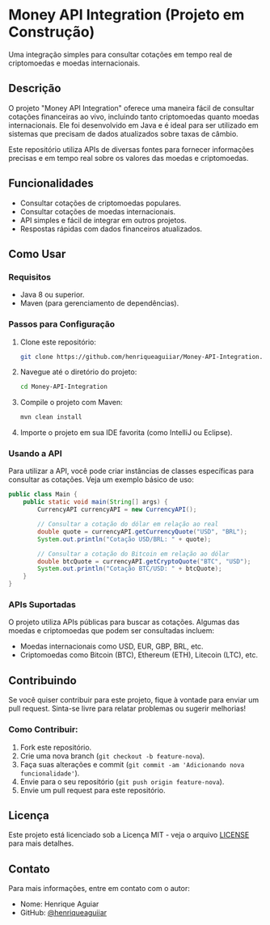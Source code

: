 # Money API Integration (Projeto em Construção)

Uma integração simples para consultar cotações em tempo real de criptomoedas e moedas internacionais.

## Descrição

O projeto "Money API Integration" oferece uma maneira fácil de consultar cotações financeiras ao vivo, incluindo tanto criptomoedas quanto moedas internacionais. Ele foi desenvolvido em Java e é ideal para ser utilizado em sistemas que precisam de dados atualizados sobre taxas de câmbio.

Este repositório utiliza APIs de diversas fontes para fornecer informações precisas e em tempo real sobre os valores das moedas e criptomoedas.

## Funcionalidades

- Consultar cotações de criptomoedas populares.
- Consultar cotações de moedas internacionais.
- API simples e fácil de integrar em outros projetos.
- Respostas rápidas com dados financeiros atualizados.

## Como Usar

### Requisitos

- Java 8 ou superior.
- Maven (para gerenciamento de dependências).

### Passos para Configuração

1. Clone este repositório:

   ```bash
   git clone https://github.com/henriqueaguiiar/Money-API-Integration.git
   ```

2. Navegue até o diretório do projeto:

   ```bash
   cd Money-API-Integration
   ```

3. Compile o projeto com Maven:

   ```bash
   mvn clean install
   ```

4. Importe o projeto em sua IDE favorita (como IntelliJ ou Eclipse).

### Usando a API

Para utilizar a API, você pode criar instâncias de classes específicas para consultar as cotações. Veja um exemplo básico de uso:

```java
public class Main {
    public static void main(String[] args) {
        CurrencyAPI currencyAPI = new CurrencyAPI();

        // Consultar a cotação do dólar em relação ao real
        double quote = currencyAPI.getCurrencyQuote("USD", "BRL");
        System.out.println("Cotação USD/BRL: " + quote);

        // Consultar a cotação do Bitcoin em relação ao dólar
        double btcQuote = currencyAPI.getCryptoQuote("BTC", "USD");
        System.out.println("Cotação BTC/USD: " + btcQuote);
    }
}
```

### APIs Suportadas

O projeto utiliza APIs públicas para buscar as cotações. Algumas das moedas e criptomoedas que podem ser consultadas incluem:

- Moedas internacionais como USD, EUR, GBP, BRL, etc.
- Criptomoedas como Bitcoin (BTC), Ethereum (ETH), Litecoin (LTC), etc.

## Contribuindo

Se você quiser contribuir para este projeto, fique à vontade para enviar um pull request. Sinta-se livre para relatar problemas ou sugerir melhorias!

### Como Contribuir:

1. Fork este repositório.
2. Crie uma nova branch (`git checkout -b feature-nova`).
3. Faça suas alterações e commit (`git commit -am 'Adicionando nova funcionalidade'`).
4. Envie para o seu repositório (`git push origin feature-nova`).
5. Envie um pull request para este repositório.

## Licença

Este projeto está licenciado sob a Licença MIT - veja o arquivo [LICENSE](LICENSE) para mais detalhes.

## Contato

Para mais informações, entre em contato com o autor:

- Nome: Henrique Aguiar
- GitHub: [@henriqueaguiiar](https://github.com/henriqueaguiiar)

